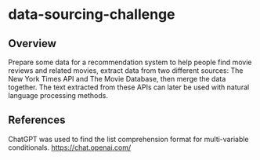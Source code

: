 # data-sourcing-challenge

## Overview 
Prepare some data for a recommendation system to help people find movie reviews and related movies, extract data from two different sources: The New York Times API and The Movie Database, then merge the data together. The text extracted from these APIs can later be used with natural language processing methods.

## References

ChatGPT was used to find the list comprehension format for multi-variable conditionals. https://chat.openai.com/
